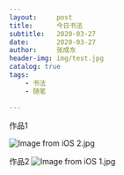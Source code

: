 ```yaml
---
layout:     post
title:      今日书法
subtitle:   2020-03-27
date:       2020-03-27
author:     张成东
header-img: img/test.jpg
catalog: true
tags:
    - 书法
    - 随笔

---
```

作品1

![Image from iOS _2_.jpg](https://i.loli.net/2020/03/27/25BCrkE3wNuFKgA.jpg)

作品2
![Image from iOS _1_.jpg](https://i.loli.net/2020/03/27/NU9oHqTimMkGlwe.jpg)
